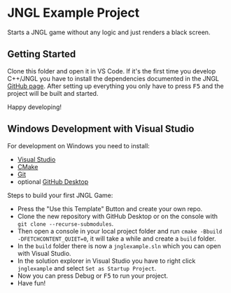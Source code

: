 # JNGL Example Project

Starts a JNGL game without any logic and just renders a black screen.

## Getting Started

Clone this folder and open it in VS Code. If it's the first time you develop C++/JNGL you have to install the dependencies documented in the JNGL [GitHub page](https://github.com/jhasse/jngl).
After setting up everything you only have to press <kbd>F5</kbd> and the project will be built and started.

Happy developing!


## Windows Development with Visual Studio

For development on Windows you need to install:
- [Visual Studio](https://visualstudio.microsoft.com/de/downloads/)
- [CMake](https://cmake.org/download/)
- [Git](https://git-scm.com/downloads)
- optional [GitHub Desktop](https://desktop.github.com/)

Steps to build your first JNGL Game:

- Press the "Use this Template" Button and create your own repo.
- Clone the new repository with GitHub Desktop or on the console with `git clone --recurse-submodules`.
- Then open a console in your local project folder and run `cmake -Bbuild -DFETCHCONTENT_QUIET=0`, it will take a while and create a `build` folder.
- In the `build` folder there is now a `jnglexample.sln` which you can open with Visual Studio.
- In the solution explorer in Visual Studio you have to right click `jnglexample` and select `Set as Startup Project`.
- Now you can press Debug or <kbd>F5</kbd> to run your project.
- Have fun!
